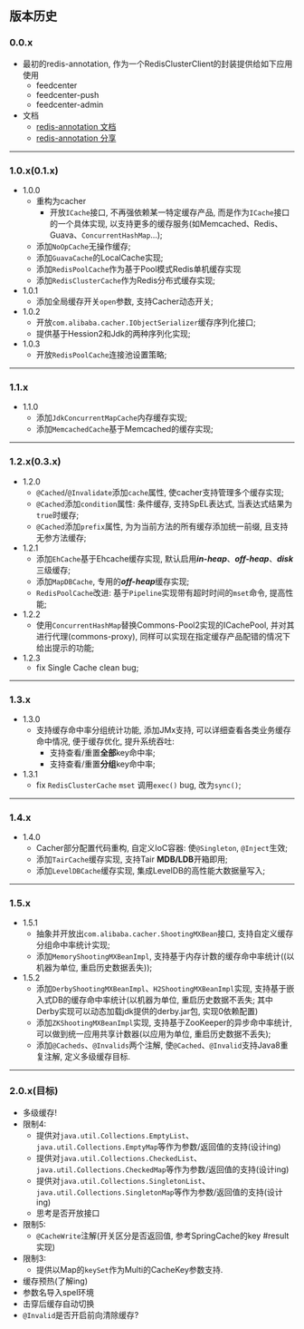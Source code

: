 ## 版本历史
### 0.0.x
- 最初的redis-annotation, 作为一个RedisClusterClient的封装提供给如下应用使用
    - feedcenter
    - feedcenter-push
    - feedcenter-admin
- 文档
    - [redis-annotation 文档](https://github.com/feiqing/Cacher/wiki/redisCli-annotation-%E6%96%87%E6%A1%A3)
    - [redis-annotation 分享](https://github.com/feiqing/Cacher/wiki/redisCli-annotation-%E5%88%86%E4%BA%AB)

---
### 1.0.x(0.1.x)
- 1.0.0
    - 重构为cacher
        - 开放`ICache`接口, 不再强依赖某一特定缓存产品, 而是作为`ICache`接口的一个具体实现, 以支持更多的缓存服务(如Memcached、Redis、Guava、`ConcurrentHashMap`...);
    - 添加`NoOpCache`无操作缓存;
    - 添加`GuavaCache`的LocalCache实现;
    - 添加`RedisPoolCache`作为基于Pool模式Redis单机缓存实现
    - 添加`RedisClusterCache`作为Redis分布式缓存实现;
- 1.0.1
    - 添加全局缓存开关`open`参数, 支持Cacher动态开关;
- 1.0.2
    - 开放`com.alibaba.cacher.IObjectSerializer`缓存序列化接口;
    - 提供基于Hession2和Jdk的两种序列化实现;
- 1.0.3
    - 开放`RedisPoolCache`连接池设置策略;

---
### 1.1.x
- 1.1.0
    - 添加`JdkConcurrentMapCache`内存缓存实现;
    - 添加`MemcachedCache`基于Memcached的缓存实现;

---
### 1.2.x(0.3.x)
- 1.2.0
    - `@Cached`/`@Invalidate`添加`cache`属性, 使cacher支持管理多个缓存实现;
    - `@Cached`添加`condition`属性: 条件缓存, 支持SpEL表达式, 当表达式结果为`true`时缓存;
    - `@Cached`添加`prefix`属性, 为为当前方法的所有缓存添加统一前缀, 且支持无参方法缓存;
- 1.2.1
    - 添加`EhCache`基于Ehcache缓存实现, 默认启用***in-heap***、***off-heap***、***disk***三级缓存;
    - 添加`MapDBCache`, 专用的***off-heap***缓存实现;
    - `RedisPoolCache`改进: 基于`Pipeline`实现带有超时时间的`mset`命令, 提高性能;
- 1.2.2
    - 使用`ConcurrentHashMap`替换Commons-Pool2实现的ICachePool, 并对其进行代理(commons-proxy), 同样可以实现在指定缓存产品配错的情况下给出提示的功能;
- 1.2.3
    - fix Single Cache clean bug;

---
### 1.3.x
- 1.3.0
    - 支持缓存命中率分组统计功能, 添加JMx支持, 可以详细查看各类业务缓存命中情况, 便于缓存优化, 提升系统吞吐:
        - 支持查看/重置**全部**key命中率;
        - 支持查看/重置**分组**key命中率;
- 1.3.1
    - fix `RedisClusterCache` `mset` 调用`exec()` bug, 改为`sync()`;

---
### 1.4.x
- 1.4.0
    - Cacher部分配置代码重构, 自定义IoC容器: 使`@Singleton`, `@Inject`生效;
    - 添加`TairCache`缓存实现, 支持Tair **MDB/LDB**开箱即用;
    - 添加`LevelDBCache`缓存实现, 集成LevelDB的高性能大数据量写入;

---
### 1.5.x
- 1.5.1
    - 抽象并开放出`com.alibaba.cacher.ShootingMXBean`接口, 支持自定义缓存分组命中率统计实现;
    - 添加`MemoryShootingMXBeanImpl`, 支持基于内存计数的缓存命中率统计((以机器为单位, 重启历史数据丢失));
- 1.5.2
    - 添加`DerbyShootingMXBeanImpl`、`H2ShootingMXBeanImpl`实现, 支持基于嵌入式DB的缓存命中率统计(以机器为单位, 重启历史数据不丢失; 其中Derby实现可以动态加载jdk提供的derby.jar包, 实现0依赖配置)
    - 添加`ZKShootingMXBeanImpl`实现, 支持基于ZooKeeper的异步命中率统计, 可以做到统一应用共享计数器(以应用为单位, 重启历史数据不丢失);
    - 添加`@Cacheds`、`@Invalids`两个注解, 使`@Cached`、`@Invalid`支持Java8重复注解, 定义多级缓存目标.

---
### 2.0.x(目标)
- 多级缓存!
- 限制4:
    - 提供对`java.util.Collections.EmptyList`、`java.util.Collections.EmptyMap`等作为参数/返回值的支持(设计ing)
    - 提供对`java.util.Collections.CheckedList`、`java.util.Collections.CheckedMap`等作为参数/返回值的支持(设计ing)
    - 提供对`java.util.Collections.SingletonList`、`java.util.Collections.SingletonMap`等作为参数/返回值的支持(设计ing)
    - 思考是否开放接口
- 限制5:
    - `@CacheWrite`注解(开关区分是否返回值, 参考SpringCache的key #result实现)    
- 限制3:
    - 提供以Map的`keySet`作为Multi的CacheKey参数支持.
- 缓存预热(了解ing)
- 参数名导入spel环境
- 击穿后缓存自动切换
- `@Invalid`是否开启前向清除缓存?